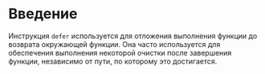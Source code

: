 # Введение

Инструкция `defer` используется для отложения выполнения функции до возврата окружающей функции. Она часто используется для обеспечения выполнения некоторой очистки после завершения функции, независимо от пути, по которому это достигается.

